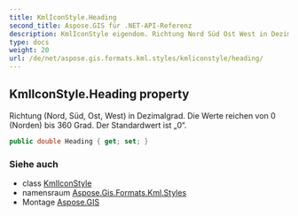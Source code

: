 ```yaml
---
title: KmlIconStyle.Heading
second_title: Aspose.GIS für .NET-API-Referenz
description: KmlIconStyle eigendom. Richtung Nord Süd Ost West in Dezimalgrad. Die Werte reichen von 0 Norden bis 360 Grad. Der Standardwert ist 0.
type: docs
weight: 20
url: /de/net/aspose.gis.formats.kml.styles/kmliconstyle/heading/
---
```

## KmlIconStyle.Heading property

Richtung (Nord, Süd, Ost, West) in Dezimalgrad. Die Werte reichen von 0 (Norden) bis 360 Grad. Der Standardwert ist „0“.

```csharp
public double Heading { get; set; }
```

### Siehe auch

* class [KmlIconStyle](../)
* namensraum [Aspose.Gis.Formats.Kml.Styles](../../kmliconstyle/)
* Montage [Aspose.GIS](../../../)


